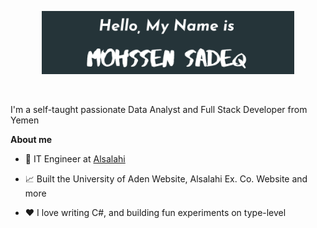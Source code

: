 <p align="center"><a href="https://mohssensadeq.github.io"><img width="80%" alt="Hello, I'm Mohssen. I do open source!" src="./Sadeq.png" /></a></p>

<br />

I'm a self-taught passionate Data Analyst and Full Stack Developer from Yemen

**About me**

- 💼 IT Engineer at [Alsalahi](http://alsalahiexco.net/)

- 📈 Built the University of Aden Website, Alsalahi Ex. Co. Website and more

- ❤️ I love writing C#, and building fun experiments on type-level
